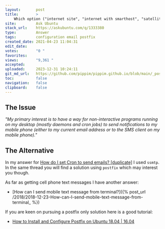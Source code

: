 ```yaml
---
layout:       post
title:        >
    Which option ("internet site", "internet with smarthost", "satellite system") should I choose in postfix configuration?
site:         Ask Ubuntu
stack_url:    https://askubuntu.com/q/1333380
type:         Answer
tags:         configuration email postfix
created_date: 2021-04-23 11:04:31
edit_date:    
votes:        "0 "
favorites:    
views:        "9,361 "
accepted:     
uploaded:     2023-12-31 10:24:11
git_md_url:   https://github.com/pippim/pippim.github.io/blob/main/_posts/2021/2021-04-23-Which-option-__internet-site__-_internet-with-smarthost__-_satellite-system__-should-I-choose-in-postfix-configuration_.md
toc:          false
navigation:   false
clipboard:    false
---
```


## The Issue

*"My primary interest is to have a way for non-interactive programs running on my desktop (mostly daemons and cron jobs) to send notifications to my mobile phone (either to my current email address or to the SMS client on my mobile phone)."*

## The Alternative

In my answer for [How do I set Cron to send emails? [duplicate]](https://askubuntu.com/a/1021764/307523) I used `ssmtp`. In the same thread you will find a solution using `postfix` which may interest you though.

As far as getting cell phone text messages I have another answer:

- [How can I send mobile text message from terminal?]({% post_url /2018/2018-12-23-How-can-I-send-mobile-text-message-from-terminal_ %})

If you are keen on pursuing a postfix only solution here is a good tutorial:

- [How to Install and Configure Postfix on Ubuntu 18.04 | 16.04](https://websiteforstudents.com/how-to-install-and-configure-postfix-on-ubuntu-18-04-16-04/)
